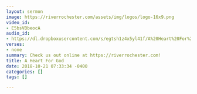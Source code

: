 ```yaml
---
layout: sermon
image: https://riverrochester.com/assets/img/logos/logo-16x9.png
video_id:
- E5bsVBbeocA
audio_id:
- https://dl.dropboxusercontent.com/s/egtsh1z4x5yl41f/A%20Heart%20For%20God.mp3?dl=0
verses:
- none
summary: Check us out online at https://riverrochester.com!
title: A Heart For God
date: 2018-10-21 07:33:34 -0400
categories: []
tags: []

---
```

